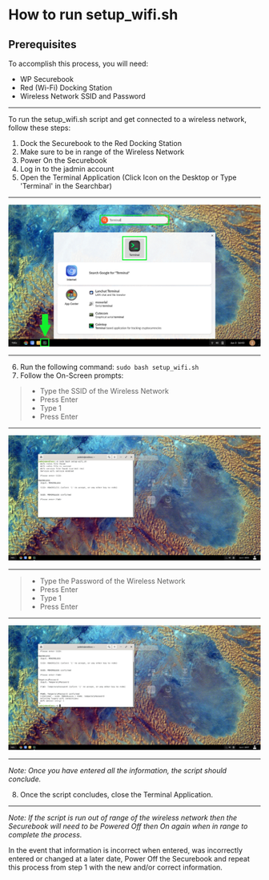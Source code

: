 # How to run setup_wifi.sh

## Prerequisites

To accomplish this process, you will need:
- WP Securebook
- Red (Wi-Fi) Docking Station
- Wireless Network SSID and Password

---

To run the setup_wifi.sh script and get connected to a wireless network, follow these steps:
1. Dock the Securebook to the Red Docking Station
2. Make sure to be in range of the Wireless Network
3. Power On the Securebook
4. Log in to the jadmin account
5. Open the Terminal Application (Click Icon on the Desktop or Type 'Terminal' in the Searchbar)

---

![01_WifiSetupTerminal.png](../_resources/01_WifiSetupTerminal.png)

---

6. Run the following command:
	`sudo bash setup_wifi.sh`
7. Follow the On-Screen prompts:
> - Type the SSID of the Wireless Network
> - Press Enter
> - Type 1
> - Press Enter

---

![02_WifiSetupSSID.JPG](../_resources/02_WifiSetupSSID.JPG)

---

> - Type the Password of the Wireless Network
> - Press Enter
> - Type 1
> - Press Enter

---

![03_WifiSetupPassword.JPG](../_resources/03_WifiSetupPassword.JPG)

---

*Note: Once you have entered all the information, the script should conclude.*

8. Once the script concludes, close the Terminal Application.

---

*Note: If the script is run out of range of the wireless network then the Securebook will need to be Powered Off then On again when in range to complete the process.*

In the event that information is incorrect when entered, was incorrectly entered or changed at a later date, Power Off the Securebook and repeat this process from step 1 with the new and/or correct information.